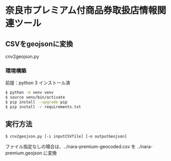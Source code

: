 # 奈良市プレミアム付商品券取扱店情報関連ツール

## CSVをgeojsonに変換

cnv2geojson.py

### 環境構築

前提：python 3 インストール済

``` bash
$ python -m venv venv
$ source venv/bin/activate
$ pip install --upgrade pip
$ pip install -r requirements.txt
```

## 実行方法

```
$ cnv2geojson.py [-i inputCSVfile] [-o outputGeojson]
```

ファイル指定なしの場合は、../nara-premium-geocoded.csv を ../nara-premium.geojson に変換

